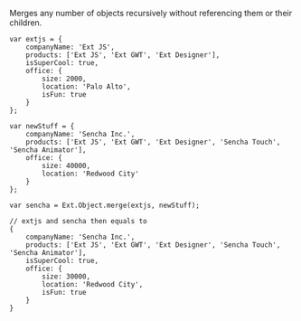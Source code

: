 Merges any number of objects recursively without referencing them or their children.

    var extjs = {
        companyName: 'Ext JS',
        products: ['Ext JS', 'Ext GWT', 'Ext Designer'],
        isSuperCool: true,
        office: {
            size: 2000,
            location: 'Palo Alto',
            isFun: true
        }
    };
    
    var newStuff = {
        companyName: 'Sencha Inc.',
        products: ['Ext JS', 'Ext GWT', 'Ext Designer', 'Sencha Touch', 'Sencha Animator'],
        office: {
            size: 40000,
            location: 'Redwood City'
        }
    };
    
    var sencha = Ext.Object.merge(extjs, newStuff);
    
    // extjs and sencha then equals to
    {
        companyName: 'Sencha Inc.',
        products: ['Ext JS', 'Ext GWT', 'Ext Designer', 'Sencha Touch', 'Sencha Animator'],
        isSuperCool: true,
        office: {
            size: 30000,
            location: 'Redwood City',
            isFun: true
        }
    }

